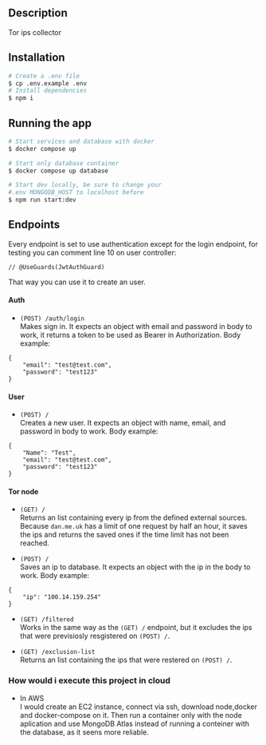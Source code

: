 ## Description

Tor ips collector
## Installation

```bash
# Create a .env file
$ cp .env.example .env
# Install dependencies
$ npm i
```

## Running the app

```bash
# Start services and database with docker
$ docker compose up

# Start only database container
$ docker compose up database

# Start dev locally, be sure to change your 
#.env MONGODB_HOST to localhost before
$ npm run start:dev
```

## Endpoints
Every endpoint is set to use authentication except for the login endpoint, for testing you can comment
line 10 on user controller:
```
// @UseGuards(JwtAuthGuard)
```
That way you can use it to create an user.

#### Auth
* `(POST) /auth/login`  
Makes sign in. It expects an object with email and password in body to work, it returns a token to be used as Bearer in Authorization.
Body example:
```
{
    "email": "test@test.com",
    "password": "test123"
}
```
#### User
* `(POST) /`  
Creates a new user. It expects an object with name, email, and password in body to work.
Body example:
```
{
    "Name": "Test",
    "email": "test@test.com",
    "password": "test123"
}
```
#### Tor node
* `(GET) /`  
Returns an list containing every ip from the defined external sources. Because `dan.me.uk` has a limit of one request by half an hour, it saves the ips and returns the saved ones if the time limit has not been reached.

* `(POST) /`  
Saves an ip to database. It expects an object with the ip in the body to work.
Body example:
```
{
    "ip": "100.14.159.254"
}
```

* `(GET) /filtered`  
Works in the same way as the `(GET) /` endpoint, but it excludes the ips that were previsiosly resgistered on `(POST) /`.

* `(GET) /exclusion-list`  
Returns an list containing the ips that were restered on `(POST) /`.

### How would i execute this project in cloud
* In AWS  
I would create an EC2 instance, connect via ssh, download node,docker and docker-compose on it. Then run a container only with the node aplication and use MongoDB Atlas instead of running a conteiner with the database, as it seens more reliable.